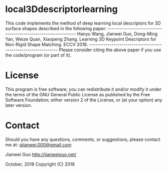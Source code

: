 # local3Ddescriptorlearning

This code implements the method of deep learning local descriptors for 3D surface shapes described in 
the following paper:
      --------------------------------------------------------------
      Hanyu Wang, Jianwei Guo, Dong-Ming Yan, Weize Quan, Xiaopeng Zhang. 
      Learning 3D Keypoint Descriptors for Non-Rigid Shape Matching. 
      ECCV 2018.
      --------------------------------------------------------------
Please consider citing the above paper if you use the code/program (or part of it). 

# License

This program is free software; you can redistribute it and/or modify it under the terms of the
GNU General Public License as published by the Free Software Foundation; either version 2 of 
the License, or (at your option) any later version. 

# Contact
Should you have any questions, comments, or suggestions, please contact me at: 
gjianwei.000@gmail.com

Jianwei Guo
http://jianweiguo.net/

October, 2018
Copyright (C) 2018 
